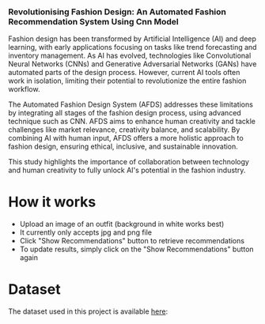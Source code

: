 ### Revolutionising Fashion Design: An Automated Fashion Recommendation System Using Cnn Model

Fashion design has been transformed by Artificial Intelligence (AI) and deep learning, with early applications focusing on tasks like trend forecasting and inventory management. As AI has evolved, technologies like Convolutional Neural Networks (CNNs) and Generative Adversarial Networks (GANs) have automated parts of the design process. However, current AI tools often work in isolation, limiting their potential to revolutionize the entire fashion workflow.

The Automated Fashion Design System (AFDS) addresses these limitations by integrating all stages of the fashion design process, using advanced technique such as CNN. AFDS aims to enhance human creativity and tackle challenges like market relevance, creativity balance, and scalability. By combining AI with human input, AFDS offers a more holistic approach to fashion design, ensuring ethical, inclusive, and sustainable innovation.

This study highlights the importance of collaboration between technology and human creativity to fully unlock AI's potential in the fashion industry.

# How it works
* Upload an image of an outfit (background in white works best)
* It currently only accepts jpg and png file
* Click "Show Recommendations" button to retrieve recommendations
* To update results, simply click on the "Show Recommendations" button again

# Dataset
The dataset used in this project is available <a href="https://github.com/eileenforwhat/complete-the-look-dataset/tree/master">here</a>:
